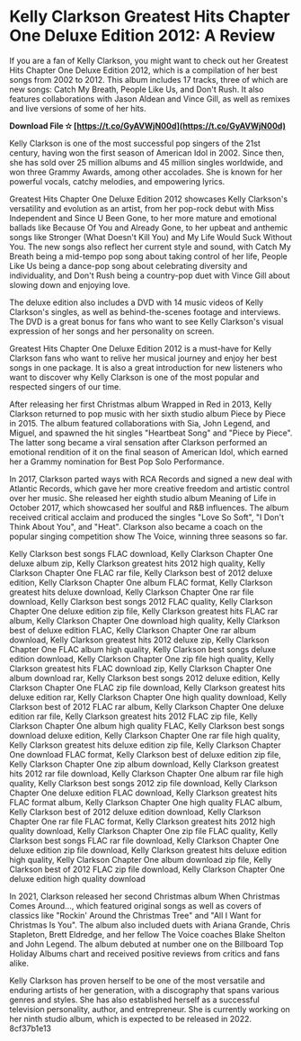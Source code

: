 
 
# Kelly Clarkson Greatest Hits Chapter One Deluxe Edition 2012: A Review
 
If you are a fan of Kelly Clarkson, you might want to check out her Greatest Hits Chapter One Deluxe Edition 2012, which is a compilation of her best songs from 2002 to 2012. This album includes 17 tracks, three of which are new songs: Catch My Breath, People Like Us, and Don't Rush. It also features collaborations with Jason Aldean and Vince Gill, as well as remixes and live versions of some of her hits.
 
**Download File ✫ [https://t.co/GyAVWjN00d](https://t.co/GyAVWjN00d)**


 
Kelly Clarkson is one of the most successful pop singers of the 21st century, having won the first season of American Idol in 2002. Since then, she has sold over 25 million albums and 45 million singles worldwide, and won three Grammy Awards, among other accolades. She is known for her powerful vocals, catchy melodies, and empowering lyrics.
 
Greatest Hits Chapter One Deluxe Edition 2012 showcases Kelly Clarkson's versatility and evolution as an artist, from her pop-rock debut with Miss Independent and Since U Been Gone, to her more mature and emotional ballads like Because Of You and Already Gone, to her upbeat and anthemic songs like Stronger (What Doesn't Kill You) and My Life Would Suck Without You. The new songs also reflect her current style and sound, with Catch My Breath being a mid-tempo pop song about taking control of her life, People Like Us being a dance-pop song about celebrating diversity and individuality, and Don't Rush being a country-pop duet with Vince Gill about slowing down and enjoying love.
 
The deluxe edition also includes a DVD with 14 music videos of Kelly Clarkson's singles, as well as behind-the-scenes footage and interviews. The DVD is a great bonus for fans who want to see Kelly Clarkson's visual expression of her songs and her personality on screen.
 
Greatest Hits Chapter One Deluxe Edition 2012 is a must-have for Kelly Clarkson fans who want to relive her musical journey and enjoy her best songs in one package. It is also a great introduction for new listeners who want to discover why Kelly Clarkson is one of the most popular and respected singers of our time.
  
After releasing her first Christmas album Wrapped in Red in 2013, Kelly Clarkson returned to pop music with her sixth studio album Piece by Piece in 2015. The album featured collaborations with Sia, John Legend, and Miguel, and spawned the hit singles "Heartbeat Song" and "Piece by Piece". The latter song became a viral sensation after Clarkson performed an emotional rendition of it on the final season of American Idol, which earned her a Grammy nomination for Best Pop Solo Performance.
 
In 2017, Clarkson parted ways with RCA Records and signed a new deal with Atlantic Records, which gave her more creative freedom and artistic control over her music. She released her eighth studio album Meaning of Life in October 2017, which showcased her soulful and R&B influences. The album received critical acclaim and produced the singles "Love So Soft", "I Don't Think About You", and "Heat". Clarkson also became a coach on the popular singing competition show The Voice, winning three seasons so far.
 
Kelly Clarkson best songs FLAC download,  Kelly Clarkson Chapter One deluxe album zip,  Kelly Clarkson greatest hits 2012 high quality,  Kelly Clarkson Chapter One FLAC rar file,  Kelly Clarkson best of 2012 deluxe edition,  Kelly Clarkson Chapter One album FLAC format,  Kelly Clarkson greatest hits deluxe download,  Kelly Clarkson Chapter One rar file download,  Kelly Clarkson best songs 2012 FLAC quality,  Kelly Clarkson Chapter One deluxe edition zip file,  Kelly Clarkson greatest hits FLAC rar album,  Kelly Clarkson Chapter One download high quality,  Kelly Clarkson best of deluxe edition FLAC,  Kelly Clarkson Chapter One rar album download,  Kelly Clarkson greatest hits 2012 deluxe zip,  Kelly Clarkson Chapter One FLAC album high quality,  Kelly Clarkson best songs deluxe edition download,  Kelly Clarkson Chapter One zip file high quality,  Kelly Clarkson greatest hits FLAC download zip,  Kelly Clarkson Chapter One album download rar,  Kelly Clarkson best songs 2012 deluxe edition,  Kelly Clarkson Chapter One FLAC zip file download,  Kelly Clarkson greatest hits deluxe edition rar,  Kelly Clarkson Chapter One high quality download,  Kelly Clarkson best of 2012 FLAC rar album,  Kelly Clarkson Chapter One deluxe edition rar file,  Kelly Clarkson greatest hits 2012 FLAC zip file,  Kelly Clarkson Chapter One album high quality FLAC,  Kelly Clarkson best songs download deluxe edition,  Kelly Clarkson Chapter One rar file high quality,  Kelly Clarkson greatest hits deluxe edition zip file,  Kelly Clarkson Chapter One download FLAC format,  Kelly Clarkson best of deluxe edition zip file,  Kelly Clarkson Chapter One zip album download,  Kelly Clarkson greatest hits 2012 rar file download,  Kelly Clarkson Chapter One album rar file high quality,  Kelly Clarkson best songs 2012 zip file download,  Kelly Clarkson Chapter One deluxe edition FLAC download,  Kelly Clarkson greatest hits FLAC format album,  Kelly Clarkson Chapter One high quality FLAC album,  Kelly Clarkson best of 2012 deluxe edition download,  Kelly Clarkson Chapter One rar file FLAC format,  Kelly Clarkson greatest hits 2012 high quality download,  Kelly Clarkson Chapter One zip file FLAC quality,  Kelly Clarkson best songs FLAC rar file download,  Kelly Clarkson Chapter One deluxe edition zip file download,  Kelly Clarkson greatest hits deluxe edition high quality,  Kelly Clarkson Chapter One album download zip file,  Kelly Clarkson best of 2012 FLAC zip file download,  Kelly Clarkson Chapter One deluxe edition high quality download
 
In 2021, Clarkson released her second Christmas album When Christmas Comes Around..., which featured original songs as well as covers of classics like "Rockin' Around the Christmas Tree" and "All I Want for Christmas Is You". The album also included duets with Ariana Grande, Chris Stapleton, Brett Eldredge, and her fellow The Voice coaches Blake Shelton and John Legend. The album debuted at number one on the Billboard Top Holiday Albums chart and received positive reviews from critics and fans alike.
 
Kelly Clarkson has proven herself to be one of the most versatile and enduring artists of her generation, with a discography that spans various genres and styles. She has also established herself as a successful television personality, author, and entrepreneur. She is currently working on her ninth studio album, which is expected to be released in 2022.
 8cf37b1e13
 
